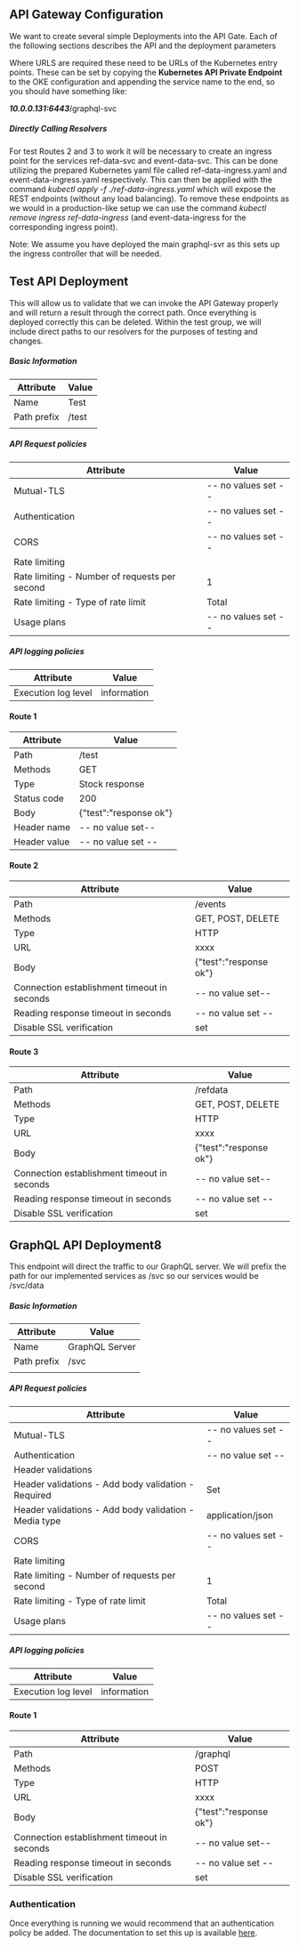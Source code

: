 ## API Gateway Configuration



We want to create several simple Deployments into the API Gate. Each of the following sections describes the API and the deployment parameters

Where URLS are required these need to be URLs of the Kubernetes entry points. These can be set by copying the **Kubernetes API Private Endpoint** to the OKE configuration and appending the service name to the end, so you should have something like:

***10.0.0.131:6443***/graphql-svc



##### Directly Calling Resolvers

For test Routes 2 and 3 to work it will be necessary to create an ingress point for the services ref-data-svc and event-data-svc. This can be done utilizing the prepared Kubernetes yaml file called ref-data-ingress.yaml and event-data-ingress.yaml respectively. This can then be applied with the command *kubectl apply -f ./ref-data-ingress.yaml* which will expose the REST endpoints (without any load balancing). To remove these endpoints as we would in a production-like setup we can use the command *kubectl remove ingress ref-data-ingress* (and event-data-ingress for the corresponding ingress point).

Note: We assume you have deployed the main graphql-svr as this sets up the ingress controller that will be needed.

## Test API Deployment

This will allow us to validate that we can invoke the API Gateway properly and will return a result through the correct path. Once everything is deployed correctly this can be deleted. Within the test group, we will include direct paths to our resolvers for the purposes of testing and changes.



##### Basic Information

| Attribute   | Value |
| ----------- | ----- |
| Name        | Test  |
| Path prefix | /test |
|             |       |

##### API Request policies

| Attribute                                     | Value               |
| --------------------------------------------- | ------------------- |
| Mutual-TLS                                    | -- no values set -- |
| Authentication                                | -- no values set -- |
| CORS                                          | -- no values set -- |
| Rate limiting                                 |                     |
| Rate limiting - Number of requests per second | 1                   |
| Rate limiting - Type of rate limit            | Total               |
| Usage plans                                   | -- no values set -- |

##### API logging policies

| Attribute           | Value       |
| ------------------- | ----------- |
| Execution log level | information |

#### Route 1

| Attribute    | Value                  |
| ------------ | ---------------------- |
| Path         | /test                  |
| Methods      | GET                    |
| Type         | Stock response         |
| Status code  | 200                    |
| Body         | {"test":"response ok"} |
| Header name  | -- no value set--      |
| Header value | -- no value set --     |

#### Route 2

| Attribute                                   | Value                  |
| ------------------------------------------- | ---------------------- |
| Path                                        | /events                |
| Methods                                     | GET, POST, DELETE      |
| Type                                        | HTTP                   |
| URL                                         | xxxx                   |
| Body                                        | {"test":"response ok"} |
| Connection establishment timeout in seconds | -- no value set--      |
| Reading response timeout in seconds         | -- no value set --     |
| Disable SSL verification                    | set                    |

#### Route 3

| Attribute                                   | Value                  |
| ------------------------------------------- | ---------------------- |
| Path                                        | /refdata               |
| Methods                                     | GET, POST, DELETE      |
| Type                                        | HTTP                   |
| URL                                         | xxxx                   |
| Body                                        | {"test":"response ok"} |
| Connection establishment timeout in seconds | -- no value set--      |
| Reading response timeout in seconds         | -- no value set --     |
| Disable SSL verification                    | set                    |



## GraphQL API Deployment8

This endpoint will direct the traffic to our GraphQL server.  We will prefix the path for our implemented services as /svc so our services would be /svc/data



##### Basic Information

| Attribute   | Value          |
| ----------- | -------------- |
| Name        | GraphQL Server |
| Path prefix | /svc           |
|             |                |

##### API Request policies

| Attribute                                             | Value               |
| ----------------------------------------------------- | ------------------- |
| Mutual-TLS                                            | -- no values set -- |
| Authentication                                        | -- no value set --  |
| Header validations                                    |                     |
| Header validations - Add body validation - Required   | Set                 |
| Header validations - Add body validation - Media type | application/json    |
| CORS                                                  | -- no values set -- |
| Rate limiting                                         |                     |
| Rate limiting - Number of requests per second         | 1                   |
| Rate limiting - Type of rate limit                    | Total               |
| Usage plans                                           | -- no values set -- |

##### API logging policies

| Attribute           | Value       |
| ------------------- | ----------- |
| Execution log level | information |

#### Route 1

| Attribute                                   | Value                  |
| ------------------------------------------- | ---------------------- |
| Path                                        | /graphql               |
| Methods                                     | POST                   |
| Type                                        | HTTP                   |
| URL                                         | xxxx                   |
| Body                                        | {"test":"response ok"} |
| Connection establishment timeout in seconds | -- no value set--      |
| Reading response timeout in seconds         | -- no value set --     |
| Disable SSL verification                    | set                    |



### Authentication 

Once everything is running we would recommend that an authentication policy be added. The documentation to set this up is available [here](https://docs.oracle.com/en-us/iaas/Content/APIGateway/Tasks/apigatewayaddingauthzauthn.htm).
